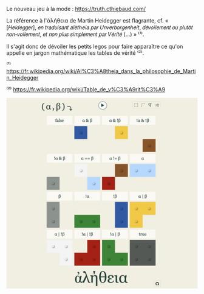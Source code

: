 Le nouveau jeu à la mode : https://truth.cthiebaud.com/

La référence à l'ἀλήθεια de Martin Heidegger est flagrante, cf. « [𝐻𝑒𝑖𝑑𝑒𝑔𝑔𝑒𝑟], 𝑒𝑛 𝑡𝑟𝑎𝑑𝑢𝑖𝑠𝑎𝑛𝑡 𝑎𝑙𝑒̀𝑡ℎ𝑒𝑖𝑎 𝑝𝑎𝑟 𝑈𝑛𝑣𝑒𝑟𝑏𝑜𝑟𝑔𝑒𝑛ℎ𝑒𝑖𝑡, 𝑑𝑒́𝑣𝑜𝑖𝑙𝑒𝑚𝑒𝑛𝑡 𝑜𝑢 𝑝𝑙𝑢𝑡𝑜̂𝑡 𝑛𝑜𝑛-𝑣𝑜𝑖𝑙𝑒𝑚𝑒𝑛𝑡, 𝑒𝑡 𝑛𝑜𝑛 𝑝𝑙𝑢𝑠 𝑠𝑖𝑚𝑝𝑙𝑒𝑚𝑒𝑛𝑡 𝑝𝑎𝑟 𝑉𝑒́𝑟𝑖𝑡𝑒́ (...) » ⁽¹⁾. 

Il s'agit donc de dévoiler les petits legos pour faire apparaître ce qu'on appelle en jargon mathématique les tables de vérité ⁽²⁾.

⁽¹⁾ https://fr.wikipedia.org/wiki/Al%C3%A8theia_dans_la_philosophie_de_Martin_Heidegger

⁽²⁾ https://fr.wikipedia.org/wiki/Table_de_v%C3%A9rit%C3%A9

![ἀλήθεια](truth8-1800.jpg)
